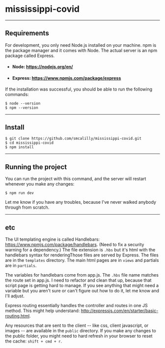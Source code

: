 # mississippi-covid

---
## Requirements
For development, you only need Node.js installed on your machine. npm is the package manager and it comes with Node.
The actual server is an npm package called Express.

- #### Node: https://nodejs.org/en/
- #### Express: https://www.npmjs.com/package/express

If the installation was successful, you should be able to run the following commands:

    $ node --version
    $ npm --version

---
## Install

    $ git clone https://github.com/smcalilly/mississippi-covid.git
    $ cd mississippi-covid
    $ npm install
    
---
## Running the project

You can run the project with this command, and the server will restart whenever you make any changes:

    $ npm run dev
    
Let me know if you have any troubles, because I've never walked anybody through from scratch.

---
## etc

The UI templating engine is called Handlebars: https://www.npmjs.com/package/handlebars. (Need to fix a security warning for a dependency.)
The file extension is `.hbs` but it's html with the handlebars syntax for renderingThose files are served by Express. The files are in the `templates` directory. 
The main html pages are in `views` and partials are in `partials`.

The variables for handlebars come from app.js. The `.hbs` file name matches the route set in app.js.
I need to refactor and clean that up, because that script page is getting hard to manage.
If you see anything that might need a variable but you aren't sure or can't figure out how to do it, 
let me know and I'll adjust.

Express routing essentially handles the controller and routes in one JS method. This might help understand: http://expressjs.com/en/starter/basic-routing.html.

Any resources that are sent to the client -- like css, client javascript, or images -- are available in the `public` directory.
If you make any changes to the public folder, you might need to hard refresh in your browser to reset the cache: `shift + cmd + r`.
